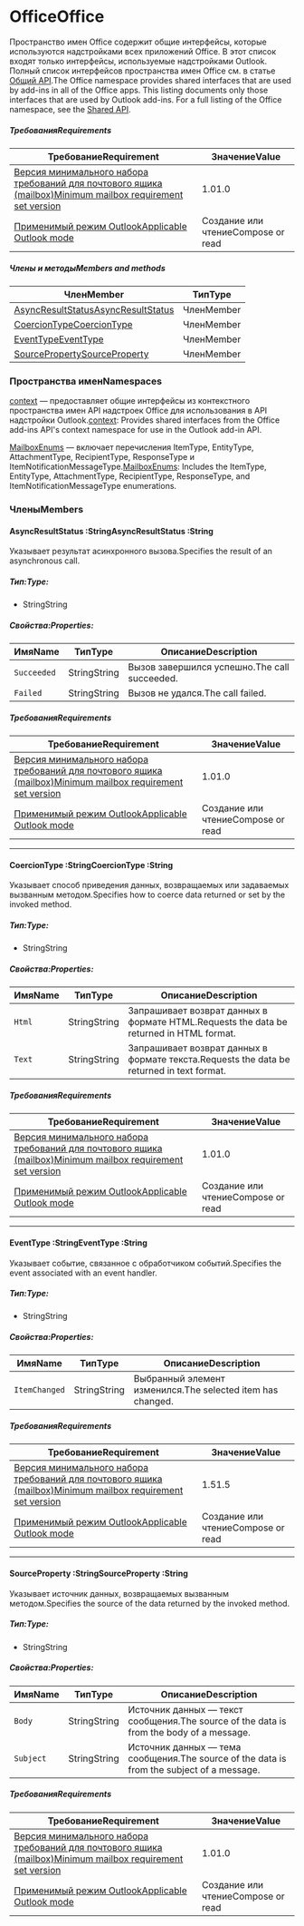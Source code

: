 # <a name="office"></a><span data-ttu-id="860df-101">Office</span><span class="sxs-lookup"><span data-stu-id="860df-101">Office</span></span>

<span data-ttu-id="860df-p101">Пространство имен Office содержит общие интерфейсы, которые используются надстройками всех приложений Office. В этот список входят только интерфейсы, используемые надстройками Outlook. Полный список интерфейсов пространства имен Office см. в статье [Общий API](/javascript/api/office).</span><span class="sxs-lookup"><span data-stu-id="860df-p101">The Office namespace provides shared interfaces that are used by add-ins in all of the Office apps. This listing documents only those interfaces that are used by Outlook add-ins. For a full listing of the Office namespace, see the [Shared API](/javascript/api/office).</span></span>

##### <a name="requirements"></a><span data-ttu-id="860df-104">Требования</span><span class="sxs-lookup"><span data-stu-id="860df-104">Requirements</span></span>

|<span data-ttu-id="860df-105">Требование</span><span class="sxs-lookup"><span data-stu-id="860df-105">Requirement</span></span>| <span data-ttu-id="860df-106">Значение</span><span class="sxs-lookup"><span data-stu-id="860df-106">Value</span></span>|
|---|---|
|[<span data-ttu-id="860df-107">Версия минимального набора требований для почтового ящика (mailbox)</span><span class="sxs-lookup"><span data-stu-id="860df-107">Minimum mailbox requirement set version</span></span>](/office/dev/add-ins/reference/requirement-sets/outlook-api-requirement-sets)| <span data-ttu-id="860df-108">1.0</span><span class="sxs-lookup"><span data-stu-id="860df-108">1.0</span></span>|
|[<span data-ttu-id="860df-109">Применимый режим Outlook</span><span class="sxs-lookup"><span data-stu-id="860df-109">Applicable Outlook mode</span></span>](https://docs.microsoft.com/outlook/add-ins/#extension-points)| <span data-ttu-id="860df-110">Создание или чтение</span><span class="sxs-lookup"><span data-stu-id="860df-110">Compose or read</span></span>|

##### <a name="members-and-methods"></a><span data-ttu-id="860df-111">Члены и методы</span><span class="sxs-lookup"><span data-stu-id="860df-111">Members and methods</span></span>

| <span data-ttu-id="860df-112">Член</span><span class="sxs-lookup"><span data-stu-id="860df-112">Member</span></span> | <span data-ttu-id="860df-113">Тип</span><span class="sxs-lookup"><span data-stu-id="860df-113">Type</span></span> |
|--------|------|
| [<span data-ttu-id="860df-114">AsyncResultStatus</span><span class="sxs-lookup"><span data-stu-id="860df-114">AsyncResultStatus</span></span>](#asyncresultstatus-string) | <span data-ttu-id="860df-115">Член</span><span class="sxs-lookup"><span data-stu-id="860df-115">Member</span></span> |
| [<span data-ttu-id="860df-116">CoercionType</span><span class="sxs-lookup"><span data-stu-id="860df-116">CoercionType</span></span>](#coerciontype-string) | <span data-ttu-id="860df-117">Член</span><span class="sxs-lookup"><span data-stu-id="860df-117">Member</span></span> |
| [<span data-ttu-id="860df-118">EventType</span><span class="sxs-lookup"><span data-stu-id="860df-118">EventType</span></span>](#eventtype-string) | <span data-ttu-id="860df-119">Член</span><span class="sxs-lookup"><span data-stu-id="860df-119">Member</span></span> |
| [<span data-ttu-id="860df-120">SourceProperty</span><span class="sxs-lookup"><span data-stu-id="860df-120">SourceProperty</span></span>](#sourceproperty-string) | <span data-ttu-id="860df-121">Член</span><span class="sxs-lookup"><span data-stu-id="860df-121">Member</span></span> |

### <a name="namespaces"></a><span data-ttu-id="860df-122">Пространства имен</span><span class="sxs-lookup"><span data-stu-id="860df-122">Namespaces</span></span>

<span data-ttu-id="860df-123">[context](office.context.md) — предоставляет общие интерфейсы из контекстного пространства имен API надстроек Office для использования в API надстройки Outlook.</span><span class="sxs-lookup"><span data-stu-id="860df-123">[context](office.context.md): Provides shared interfaces from the Office add-ins API's context namespace for use in the Outlook add-in API.</span></span>

<span data-ttu-id="860df-124">[MailboxEnums](/javascript/api/outlook/office.mailboxenums.attachmenttype) — включает перечисления ItemType, EntityType, AttachmentType, RecipientType, ResponseType и ItemNotificationMessageType.</span><span class="sxs-lookup"><span data-stu-id="860df-124">[MailboxEnums](/javascript/api/outlook/office.mailboxenums.attachmenttype): Includes the ItemType, EntityType, AttachmentType, RecipientType, ResponseType, and ItemNotificationMessageType enumerations.</span></span>

### <a name="members"></a><span data-ttu-id="860df-125">Члены</span><span class="sxs-lookup"><span data-stu-id="860df-125">Members</span></span>

####  <a name="asyncresultstatus-string"></a><span data-ttu-id="860df-126">AsyncResultStatus :String</span><span class="sxs-lookup"><span data-stu-id="860df-126">AsyncResultStatus :String</span></span>

<span data-ttu-id="860df-127">Указывает результат асинхронного вызова.</span><span class="sxs-lookup"><span data-stu-id="860df-127">Specifies the result of an asynchronous call.</span></span>

##### <a name="type"></a><span data-ttu-id="860df-128">Тип:</span><span class="sxs-lookup"><span data-stu-id="860df-128">Type:</span></span>

*   <span data-ttu-id="860df-129">String</span><span class="sxs-lookup"><span data-stu-id="860df-129">String</span></span>

##### <a name="properties"></a><span data-ttu-id="860df-130">Свойства:</span><span class="sxs-lookup"><span data-stu-id="860df-130">Properties:</span></span>

|<span data-ttu-id="860df-131">Имя</span><span class="sxs-lookup"><span data-stu-id="860df-131">Name</span></span>| <span data-ttu-id="860df-132">Тип</span><span class="sxs-lookup"><span data-stu-id="860df-132">Type</span></span>| <span data-ttu-id="860df-133">Описание</span><span class="sxs-lookup"><span data-stu-id="860df-133">Description</span></span>|
|---|---|---|
|`Succeeded`| <span data-ttu-id="860df-134">String</span><span class="sxs-lookup"><span data-stu-id="860df-134">String</span></span>|<span data-ttu-id="860df-135">Вызов завершился успешно.</span><span class="sxs-lookup"><span data-stu-id="860df-135">The call succeeded.</span></span>|
|`Failed`| <span data-ttu-id="860df-136">String</span><span class="sxs-lookup"><span data-stu-id="860df-136">String</span></span>|<span data-ttu-id="860df-137">Вызов не удался.</span><span class="sxs-lookup"><span data-stu-id="860df-137">The call failed.</span></span>|

##### <a name="requirements"></a><span data-ttu-id="860df-138">Требования</span><span class="sxs-lookup"><span data-stu-id="860df-138">Requirements</span></span>

|<span data-ttu-id="860df-139">Требование</span><span class="sxs-lookup"><span data-stu-id="860df-139">Requirement</span></span>| <span data-ttu-id="860df-140">Значение</span><span class="sxs-lookup"><span data-stu-id="860df-140">Value</span></span>|
|---|---|
|[<span data-ttu-id="860df-141">Версия минимального набора требований для почтового ящика (mailbox)</span><span class="sxs-lookup"><span data-stu-id="860df-141">Minimum mailbox requirement set version</span></span>](/office/dev/add-ins/reference/requirement-sets/outlook-api-requirement-sets)| <span data-ttu-id="860df-142">1.0</span><span class="sxs-lookup"><span data-stu-id="860df-142">1.0</span></span>|
|[<span data-ttu-id="860df-143">Применимый режим Outlook</span><span class="sxs-lookup"><span data-stu-id="860df-143">Applicable Outlook mode</span></span>](https://docs.microsoft.com/outlook/add-ins/#extension-points)| <span data-ttu-id="860df-144">Создание или чтение</span><span class="sxs-lookup"><span data-stu-id="860df-144">Compose or read</span></span>|

---

####  <a name="coerciontype-string"></a><span data-ttu-id="860df-145">CoercionType :String</span><span class="sxs-lookup"><span data-stu-id="860df-145">CoercionType :String</span></span>

<span data-ttu-id="860df-146">Указывает способ приведения данных, возвращаемых или задаваемых вызванным методом.</span><span class="sxs-lookup"><span data-stu-id="860df-146">Specifies how to coerce data returned or set by the invoked method.</span></span>

##### <a name="type"></a><span data-ttu-id="860df-147">Тип:</span><span class="sxs-lookup"><span data-stu-id="860df-147">Type:</span></span>

*   <span data-ttu-id="860df-148">String</span><span class="sxs-lookup"><span data-stu-id="860df-148">String</span></span>

##### <a name="properties"></a><span data-ttu-id="860df-149">Свойства:</span><span class="sxs-lookup"><span data-stu-id="860df-149">Properties:</span></span>

|<span data-ttu-id="860df-150">Имя</span><span class="sxs-lookup"><span data-stu-id="860df-150">Name</span></span>| <span data-ttu-id="860df-151">Тип</span><span class="sxs-lookup"><span data-stu-id="860df-151">Type</span></span>| <span data-ttu-id="860df-152">Описание</span><span class="sxs-lookup"><span data-stu-id="860df-152">Description</span></span>|
|---|---|---|
|`Html`| <span data-ttu-id="860df-153">String</span><span class="sxs-lookup"><span data-stu-id="860df-153">String</span></span>|<span data-ttu-id="860df-154">Запрашивает возврат данных в формате HTML.</span><span class="sxs-lookup"><span data-stu-id="860df-154">Requests the data be returned in HTML format.</span></span>|
|`Text`| <span data-ttu-id="860df-155">String</span><span class="sxs-lookup"><span data-stu-id="860df-155">String</span></span>|<span data-ttu-id="860df-156">Запрашивает возврат данных в формате текста.</span><span class="sxs-lookup"><span data-stu-id="860df-156">Requests the data be returned in text format.</span></span>|

##### <a name="requirements"></a><span data-ttu-id="860df-157">Требования</span><span class="sxs-lookup"><span data-stu-id="860df-157">Requirements</span></span>

|<span data-ttu-id="860df-158">Требование</span><span class="sxs-lookup"><span data-stu-id="860df-158">Requirement</span></span>| <span data-ttu-id="860df-159">Значение</span><span class="sxs-lookup"><span data-stu-id="860df-159">Value</span></span>|
|---|---|
|[<span data-ttu-id="860df-160">Версия минимального набора требований для почтового ящика (mailbox)</span><span class="sxs-lookup"><span data-stu-id="860df-160">Minimum mailbox requirement set version</span></span>](/office/dev/add-ins/reference/requirement-sets/outlook-api-requirement-sets)| <span data-ttu-id="860df-161">1.0</span><span class="sxs-lookup"><span data-stu-id="860df-161">1.0</span></span>|
|[<span data-ttu-id="860df-162">Применимый режим Outlook</span><span class="sxs-lookup"><span data-stu-id="860df-162">Applicable Outlook mode</span></span>](https://docs.microsoft.com/outlook/add-ins/#extension-points)| <span data-ttu-id="860df-163">Создание или чтение</span><span class="sxs-lookup"><span data-stu-id="860df-163">Compose or read</span></span>|

---

####  <a name="eventtype-string"></a><span data-ttu-id="860df-164">EventType :String</span><span class="sxs-lookup"><span data-stu-id="860df-164">EventType :String</span></span>

<span data-ttu-id="860df-165">Указывает событие, связанное с обработчиком событий.</span><span class="sxs-lookup"><span data-stu-id="860df-165">Specifies the event associated with an event handler.</span></span>

##### <a name="type"></a><span data-ttu-id="860df-166">Тип:</span><span class="sxs-lookup"><span data-stu-id="860df-166">Type:</span></span>

*   <span data-ttu-id="860df-167">String</span><span class="sxs-lookup"><span data-stu-id="860df-167">String</span></span>

##### <a name="properties"></a><span data-ttu-id="860df-168">Свойства:</span><span class="sxs-lookup"><span data-stu-id="860df-168">Properties:</span></span>

| <span data-ttu-id="860df-169">Имя</span><span class="sxs-lookup"><span data-stu-id="860df-169">Name</span></span> | <span data-ttu-id="860df-170">Тип</span><span class="sxs-lookup"><span data-stu-id="860df-170">Type</span></span> | <span data-ttu-id="860df-171">Описание</span><span class="sxs-lookup"><span data-stu-id="860df-171">Description</span></span> |
|---|---|---|
|`ItemChanged`| <span data-ttu-id="860df-172">String</span><span class="sxs-lookup"><span data-stu-id="860df-172">String</span></span> | <span data-ttu-id="860df-173">Выбранный элемент изменился.</span><span class="sxs-lookup"><span data-stu-id="860df-173">The selected item has changed.</span></span> |

##### <a name="requirements"></a><span data-ttu-id="860df-174">Требования</span><span class="sxs-lookup"><span data-stu-id="860df-174">Requirements</span></span>

|<span data-ttu-id="860df-175">Требование</span><span class="sxs-lookup"><span data-stu-id="860df-175">Requirement</span></span>| <span data-ttu-id="860df-176">Значение</span><span class="sxs-lookup"><span data-stu-id="860df-176">Value</span></span>|
|---|---|
|[<span data-ttu-id="860df-177">Версия минимального набора требований для почтового ящика (mailbox)</span><span class="sxs-lookup"><span data-stu-id="860df-177">Minimum mailbox requirement set version</span></span>](/office/dev/add-ins/reference/requirement-sets/outlook-api-requirement-sets)| <span data-ttu-id="860df-178">1.5</span><span class="sxs-lookup"><span data-stu-id="860df-178">1.5</span></span> |
|[<span data-ttu-id="860df-179">Применимый режим Outlook</span><span class="sxs-lookup"><span data-stu-id="860df-179">Applicable Outlook mode</span></span>](https://docs.microsoft.com/outlook/add-ins/#extension-points)| <span data-ttu-id="860df-180">Создание или чтение</span><span class="sxs-lookup"><span data-stu-id="860df-180">Compose or read</span></span> |

---

####  <a name="sourceproperty-string"></a><span data-ttu-id="860df-181">SourceProperty :String</span><span class="sxs-lookup"><span data-stu-id="860df-181">SourceProperty :String</span></span>

<span data-ttu-id="860df-182">Указывает источник данных, возвращаемых вызванным методом.</span><span class="sxs-lookup"><span data-stu-id="860df-182">Specifies the source of the data returned by the invoked method.</span></span>

##### <a name="type"></a><span data-ttu-id="860df-183">Тип:</span><span class="sxs-lookup"><span data-stu-id="860df-183">Type:</span></span>

*   <span data-ttu-id="860df-184">String</span><span class="sxs-lookup"><span data-stu-id="860df-184">String</span></span>

##### <a name="properties"></a><span data-ttu-id="860df-185">Свойства:</span><span class="sxs-lookup"><span data-stu-id="860df-185">Properties:</span></span>

|<span data-ttu-id="860df-186">Имя</span><span class="sxs-lookup"><span data-stu-id="860df-186">Name</span></span>| <span data-ttu-id="860df-187">Тип</span><span class="sxs-lookup"><span data-stu-id="860df-187">Type</span></span>| <span data-ttu-id="860df-188">Описание</span><span class="sxs-lookup"><span data-stu-id="860df-188">Description</span></span>|
|---|---|---|
|`Body`| <span data-ttu-id="860df-189">String</span><span class="sxs-lookup"><span data-stu-id="860df-189">String</span></span>|<span data-ttu-id="860df-190">Источник данных — текст сообщения.</span><span class="sxs-lookup"><span data-stu-id="860df-190">The source of the data is from the body of a message.</span></span>|
|`Subject`| <span data-ttu-id="860df-191">String</span><span class="sxs-lookup"><span data-stu-id="860df-191">String</span></span>|<span data-ttu-id="860df-192">Источник данных — тема сообщения.</span><span class="sxs-lookup"><span data-stu-id="860df-192">The source of the data is from the subject of a message.</span></span>|

##### <a name="requirements"></a><span data-ttu-id="860df-193">Требования</span><span class="sxs-lookup"><span data-stu-id="860df-193">Requirements</span></span>

|<span data-ttu-id="860df-194">Требование</span><span class="sxs-lookup"><span data-stu-id="860df-194">Requirement</span></span>| <span data-ttu-id="860df-195">Значение</span><span class="sxs-lookup"><span data-stu-id="860df-195">Value</span></span>|
|---|---|
|[<span data-ttu-id="860df-196">Версия минимального набора требований для почтового ящика (mailbox)</span><span class="sxs-lookup"><span data-stu-id="860df-196">Minimum mailbox requirement set version</span></span>](/office/dev/add-ins/reference/requirement-sets/outlook-api-requirement-sets)| <span data-ttu-id="860df-197">1.0</span><span class="sxs-lookup"><span data-stu-id="860df-197">1.0</span></span>|
|[<span data-ttu-id="860df-198">Применимый режим Outlook</span><span class="sxs-lookup"><span data-stu-id="860df-198">Applicable Outlook mode</span></span>](https://docs.microsoft.com/outlook/add-ins/#extension-points)| <span data-ttu-id="860df-199">Создание или чтение</span><span class="sxs-lookup"><span data-stu-id="860df-199">Compose or read</span></span>|